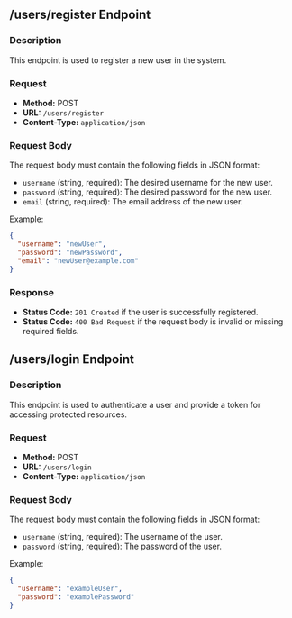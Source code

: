 ## /users/register Endpoint

### Description
This endpoint is used to register a new user in the system.

### Request
- **Method:** POST
- **URL:** `/users/register`
- **Content-Type:** `application/json`

### Request Body
The request body must contain the following fields in JSON format:
- `username` (string, required): The desired username for the new user.
- `password` (string, required): The desired password for the new user.
- `email` (string, required): The email address of the new user.

Example:
```json
{
  "username": "newUser",
  "password": "newPassword",
  "email": "newUser@example.com"
}
```

### Response
- **Status Code:** `201 Created` if the user is successfully registered.
- **Status Code:** `400 Bad Request` if the request body is invalid or missing required fields.

## /users/login Endpoint

### Description
This endpoint is used to authenticate a user and provide a token for accessing protected resources.

### Request
- **Method:** POST
- **URL:** `/users/login`
- **Content-Type:** `application/json`

### Request Body
The request body must contain the following fields in JSON format:
- `username` (string, required): The username of the user.
- `password` (string, required): The password of the user.

Example:
```json
{
  "username": "exampleUser",
  "password": "examplePassword"
}
```